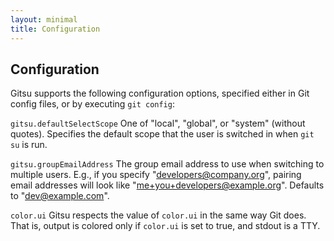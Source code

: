 ```yaml
---
layout: minimal
title: Configuration
---
```

## Configuration

Gitsu supports the following configuration options, specified either in Git config
files, or by executing `git config`:

`gitsu.defaultSelectScope`
One of "local", "global", or "system" (without quotes).
Specifies the default scope that the user is switched in when `git su` is run.

`gitsu.groupEmailAddress`
The group email address to use when switching to multiple users.
E.g., if you specify "developers@company.org", pairing email addresses will look like "me+you+developers@example.org".
Defaults to "dev@example.com".

`color.ui`
Gitsu respects the value of `color.ui` in the same way Git does.
That is, output is colored only if `color.ui` is set to true, and stdout is a TTY.
